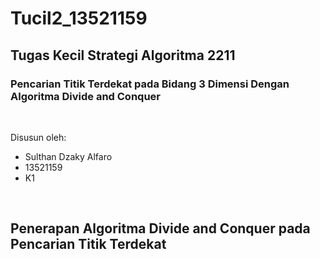 # Tucil2_13521159
## Tugas Kecil Strategi Algoritma 2211
### Pencarian Titik Terdekat pada Bidang 3 Dimensi Dengan Algoritma Divide and Conquer

<br>

 Disusun oleh:
 - Sulthan Dzaky Alfaro
 - 13521159
 - K1

<br>

## Penerapan Algoritma Divide and Conquer pada Pencarian Titik Terdekat
